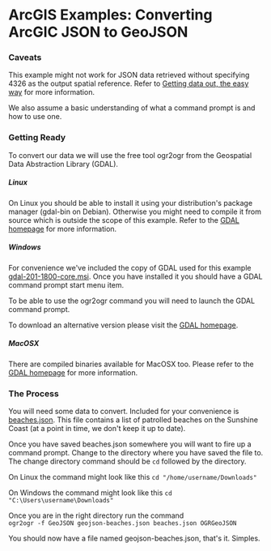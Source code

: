 # ArcGIS Examples: Converting ArcGIC JSON to GeoJSON

### Caveats

This example might not work for JSON data retrieved without specifying 4326 as
the output spatial reference. Refer to [Getting data out, the easy way](../Getting%20data%20out%2C%20the%20easy%20way%2Findex.md)
for more information.

We also assume a basic understanding of what a command prompt is and how to use 
one.

### Getting Ready

To convert our data we will use the free tool ogr2ogr from the Geospatial Data
Abstraction Library (GDAL).

##### Linux

On Linux you should be able to install it using your distribution's package
manager (gdal-bin on Debian). Otherwise you might need to compile it from
source which is outside the scope of this example. Refer to the 
[GDAL homepage](http://www.gdal.org/) for more information.

##### Windows

For convenience we've included the copy of GDAL used for this example
[gdal-201-1800-core.msi](gdal-201-1800-core.msi). Once you have installed it
you should have a GDAL command prompt start menu item.

To be able to use the ogr2ogr command you will need to launch the GDAL command 
prompt.

To download an alternative version please visit the [GDAL homepage](http://www.gdal.org/).

##### MacOSX

There are compiled binaries available for MacOSX too. Please refer to the
[GDAL homepage](http://www.gdal.org) for more information.


### The Process

You will need some data to convert. Included for your convenience is 
[beaches.json](beaches.json). This file contains a list of patrolled beaches on
the Sunshine Coast (at a point in time, we don't keep it up to date).

Once you have saved beaches.json somewhere you will want to fire up a 
command prompt. Change to the directory where you have saved the file to.
The change directory command should be ```cd``` followed by the directory.

On Linux the command might look like this ```cd "/home/username/Downloads"```

On Windows the command might look like this ```cd "C:\Users\username\Downloads"```

Once you are in the right directory run the command  
```ogr2ogr -f GeoJSON geojson-beaches.json beaches.json OGRGeoJSON```

You should now have a file named geojson-beaches.json, that's it. Simples.